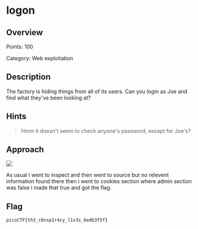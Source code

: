 # logon

## Overview
Points:  100

Category: Web exploitation

## Description
The factory is hiding things from all of its users. Can you login as Joe and find what they've been looking at?

## Hints
> Hmm it doesn't seem to check anyone's password, except for Joe's?


## Approach
![](https://imgur.com/9WJruKB.jpg)

As usual i went to inspect and then went to source but no relevent information found there then i went to cookies section where admin section was false i made that true and got the flag.
## Flag
> 

`picoCTF{th3_c0nsp1r4cy_l1v3s_6edb3f5f}`